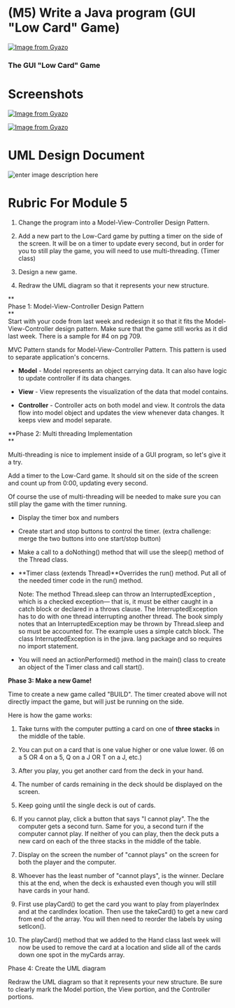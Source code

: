 #  (M5) Write a Java program (GUI "Low Card" Game)

[![Image from Gyazo](https://i.gyazo.com/751d4b852d6c74cae076a79aa0d77314.png)](https://gyazo.com/751d4b852d6c74cae076a79aa0d77314)
### The GUI "Low Card" Game

# Screenshots 

[![Image from Gyazo](https://i.gyazo.com/68bb5405a99d9c6c1bb74c92a6f3b7aa.png)](https://gyazo.com/68bb5405a99d9c6c1bb74c92a6f3b7aa)

[![Image from Gyazo](https://i.gyazo.com/29c36674216af62dfd0359e49dbbbd04.png)](https://gyazo.com/29c36674216af62dfd0359e49dbbbd04)



# UML Design Document

![enter image description here](https://github.com/InnovaTree/InnovaTree-CST338-M5-GUI-Low-Card-Game/blob/main/images/M5_UML-ChiemRoweShumStankovich.png?raw=true)

# Rubric For Module 5

1.  Change the program into a Model-View-Controller Design Pattern.  
      
    
2.  Add a new part to the Low-Card game by putting a timer on the side of the screen. It will be on a timer to update every second, but in order for you to still play the game, you will need to use multi-threading. (Timer class)  
      
    
3.  Design a new game.  
      
    
4.  Redraw the UML diagram so that it represents your new structure.

**  
Phase 1: Model-View-Controller Design Pattern  
**  
Start with your code from last week and redesign it so that it fits the Model-View-Controller design pattern. Make sure that the game still works as it did last week. There is a sample for #4 on pg 709.  
  

MVC Pattern stands for Model-View-Controller Pattern. This pattern is used to separate application's concerns.

-   **Model** - Model represents an object carrying data. It can also have logic to update controller if its data changes.
    
-   **View** - View represents the visualization of the data that model contains.
    
-   **Controller** - Controller acts on both model and view. It controls the data flow into model object and updates the view whenever data changes. It keeps view and model separate.
    

  
  
**Phase 2: Multi threading Implementation  
**  

Multi-threading is nice to implement inside of a GUI program, so let's give it a try.

Add a timer to the Low-Card game. It should sit on the side of the screen and count up from 0:00, updating every second.

Of course the use of multi-threading will be needed to make sure you can still play the game with the timer running.  

  

-   Display the timer box and numbers  
      
    
-   Create start and stop buttons to control the timer. (extra challenge: merge the two buttons into one start/stop button)

-   Make a call to a doNothing() method that will use the sleep() method of the Thread class.  
      
    
-   **Timer class (extends Thread)**Overrides the run() method. Put all of the needed timer code in the run() method.  
      
    Note: The method Thread.sleep can throw an InterruptedException , which is a checked exception— that is, it must be either caught in a catch block or declared in a throws clause. The InterruptedException has to do with one thread interrupting another thread. The book simply notes that an InterruptedException may be thrown by Thread.sleep and so must be accounted for. The example uses a simple catch block. The class InterruptedException is in the java. lang package and so requires no import statement.  
      
    
-   You will need an actionPerformed() method in the main() class to create an object of the Timer class and call start().

  
**Phase 3: Make a new Game!**  
  

Time to create a new game called "BUILD". The timer created above will not directly impact the game, but will just be running on the side.  

Here is how the game works:

1.  Take turns with the computer putting a card on one of **three stacks** in the middle of the table.  
    
2.  You can put on a card that is one value higher or one value lower. (6 on a 5 OR 4 on a 5, Q on a J OR T on a J, etc.)
3.  After you play, you get another card from the deck in your hand.
4.  The number of cards remaining in the deck should be displayed on the screen.
5.  Keep going until the single deck is out of cards.
6.  If you cannot play, click a button that says "I cannot play". The the computer gets a second turn. Same for you, a second turn if the computer cannot play. If neither of you can play, then the deck puts a new card on each of the three stacks in the middle of the table.
7.  Display on the screen the number of "cannot plays" on the screen for both the player and the computer.
8.  Whoever has the least number of "cannot plays", is the winner. Declare this at the end, when the deck is exhausted even though you will still have cards in your hand.
9.  First use playCard() to get the card you want to play from playerIndex and at the cardIndex location. Then use the takeCard() to get a new card from end of the array. You will then need to reorder the labels by using setIcon().
10.  The playCard() method that we added to the Hand class last week will now be used to remove the card at a location and slide all of the cards down one spot in the myCards array.

  

Phase 4: Create the UML diagram  

Redraw the UML diagram so that it represents your new structure. Be sure to clearly mark the Model portion, the View portion, and the Controller portions.
